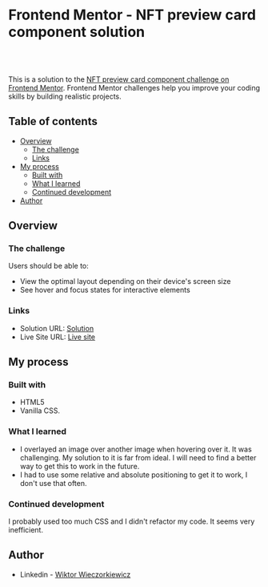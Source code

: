 <h1 style="padding:50px 0 50px">Frontend Mentor - NFT preview card component solution</h1>



This is a solution to the [NFT preview card component challenge on Frontend Mentor](https://www.frontendmentor.io/challenges/nft-preview-card-component-SbdUL_w0U). Frontend Mentor challenges help you improve your coding skills by building realistic projects. 


## Table of contents

- [Overview](#overview)
  - [The challenge](#the-challenge)
  - [Links](#links)
- [My process](#my-process)
  - [Built with](#built-with)
  - [What I learned](#what-i-learned)
  - [Continued development](#continued-development)
- [Author](#author)


## Overview

### The challenge

Users should be able to:

- View the optimal layout depending on their device's screen size
- See hover and focus states for interactive elements


### Links

- Solution URL: [Solution](https://www.frontendmentor.io/solutions/the-quest-for-the-image-hover-nft-card-component-zeT55VxWqY)
- Live Site URL: [Live site](https://weakiam.github.io/nft-preview-card-component-frontendmentor/)

## My process

### Built with

- HTML5
- Vanilla CSS.


### What I learned

 - I overlayed an image over another image when hovering over it. It was challenging. My solution to it is far from ideal. I will need to find a better way to get  this to work in the future. 
 - I had to use some relative and absolute positioning to get it to work, I don't use that often.

### Continued development

I probably used too much CSS and I didn't refactor my code. It seems very inefficient. 



## Author

- Linkedin - [Wiktor Wieczorkiewicz](https://www.linkedin.com/in/wiktor-wieczorkiewicz-0b987820a/)

<h2 style="padding-bottom:110px;"></h1>
